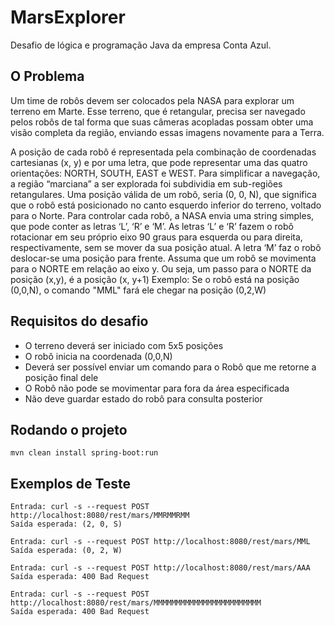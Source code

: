 # MarsExplorer
Desafio de lógica e programação Java da empresa Conta Azul.

## O Problema

Um time de robôs devem ser colocados pela NASA para explorar um terreno em Marte.
Esse terreno, que é retangular, precisa ser navegado pelos robôs de tal forma que suas câmeras acopladas possam obter uma visão completa da região, enviando essas imagens novamente para a Terra.

A posição de cada robô é representada pela combinação de coordenadas cartesianas (x, y) e por uma letra, que pode representar uma das quatro orientações: NORTH, SOUTH, EAST e WEST. Para simplificar a navegação, a região “marciana” a ser explorada foi subdividia em sub-regiões retangulares.
Uma posição válida de um robô, seria (0, 0, N), que significa que o robô está posicionado no canto esquerdo inferior do terreno, voltado para o Norte.
Para controlar cada robô, a NASA envia uma string simples, que pode conter as letras ‘L’, ‘R’ e ‘M’. As letras ‘L’ e ‘R’ fazem o robô rotacionar em seu próprio eixo 90 graus para esquerda ou para direita, respectivamente, sem se mover da sua posição atual. A letra ‘M’ faz o robô deslocar-se uma posição para frente.
Assuma que um robô se movimenta para o NORTE em relação ao eixo y. Ou seja, um passo para o NORTE da posição (x,y), é a posição (x, y+1)
Exemplo: Se o robô está na posição (0,0,N), o comando "MML" fará ele chegar na posição (0,2,W)

## Requisitos do desafio

- O terreno deverá ser iniciado com 5x5 posições
- O robô inicia na coordenada (0,0,N)
- Deverá ser possível enviar um comando para o Robô que me retorne a posição final dele
- O Robô não pode se movimentar para fora da área especificada
- Não deve guardar estado do robô para consulta posterior

## Rodando o projeto
```
mvn clean install spring-boot:run
```

## Exemplos de Teste
```
Entrada: curl -s --request POST http://localhost:8080/rest/mars/MMRMMRMM
Saída esperada: (2, 0, S)
```
```
Entrada: curl -s --request POST http://localhost:8080/rest/mars/MML
Saída esperada: (0, 2, W)
```
```
Entrada: curl -s --request POST http://localhost:8080/rest/mars/AAA
Saída esperada: 400 Bad Request
```
```
Entrada: curl -s --request POST http://localhost:8080/rest/mars/MMMMMMMMMMMMMMMMMMMMMMMM
Saída esperada: 400 Bad Request
```
